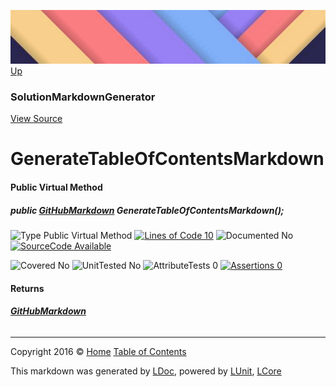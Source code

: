 ![](../Content/LDoc-banner-small.png "")
[Up](SolutionMarkdownGenerator.md)

### SolutionMarkdownGenerator
[View Source](../Markdown/SolutionMarkdownGenerator.cs)

# GenerateTableOfContentsMarkdown

#### Public Virtual Method

##### public <strong><a href="GitHubMarkdown.md" alt="">GitHubMarkdown</a></strong> GenerateTableOfContentsMarkdown();

![Type Public Virtual Method](http://b.repl.ca/v1/Type-Public%20Virtual%20Method-blue.png "") [![Lines of Code 10](http://b.repl.ca/v1/Lines%20of%20Code-10-blue.png "")](../Markdown/SolutionMarkdownGenerator.cs#L240)    ![Documented No](http://b.repl.ca/v1/Documented-No-red.png "") [![SourceCode Available](http://b.repl.ca/v1/SourceCode-Available-brightgreen.png "")](../Markdown/SolutionMarkdownGenerator.cs#L240)

![Covered No](http://b.repl.ca/v1/Covered-No-red.png "") ![UnitTested No](http://b.repl.ca/v1/UnitTested-No-lightgrey.png "") ![AttributeTests 0](http://b.repl.ca/v1/AttributeTests-0-lightgrey.png "") [![Assertions 0](http://b.repl.ca/v1/Assertions-0-lightgrey.png "")](../Markdown/SolutionMarkdownGenerator.cs)

#### Returns

###### **[GitHubMarkdown](GitHubMarkdown.md)**



---

Copyright 2016 &copy; [Home](../../README.md) [Table of Contents](../../TableOfContents.md)

This markdown was generated by [LDoc](https://github.com/CodeSingularity/LDoc), powered by [LUnit](https://github.com/CodeSingularity/LUnit), [LCore](https://github.com/CodeSingularity/LCore)
